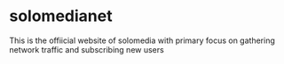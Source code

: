 # solomedianet
This is the offiicial website of solomedia with primary focus on gathering network traffic and subscribing new users
